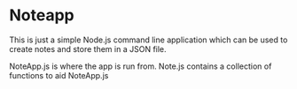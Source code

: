 # Noteapp
This is just a simple Node.js command line application which can be used to create notes and store them in a JSON file.

NoteApp.js is where the app is run from.
Note.js contains a collection of functions to aid NoteApp.js
